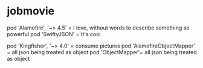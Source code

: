 # jobmovie

  pod 'Alamofire', '~> 4.5' = I love, without words to describe something so powerful
  pod 'SwiftyJSON' = It's cool

  pod 'Kingfisher', '~> 4.0' = consume pictures
  pod 'AlamofireObjectMapper' = all json being treated as object
  pod 'ObjectMapper'= all json being treated as object
